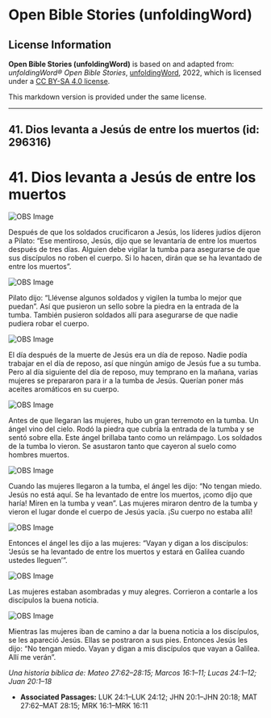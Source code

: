 # Open Bible Stories (unfoldingWord)

## License Information

**Open Bible Stories (unfoldingWord)** is based on and adapted from: _unfoldingWord® Open Bible Stories_, [unfoldingWord](https://unfoldingword.org/utw), 2022, which is licensed under a [CC BY-SA 4.0 license](https://creativecommons.org/licenses/by-sa/4.0/legalcode.en).

This markdown version is provided under the same license.



--------------------------------

## 41. Dios levanta a Jesús de entre los muertos (id: 296316)

41\. Dios levanta a Jesús de entre los muertos
==============================================

![OBS Image](https://cdn.door43.org/obs/jpg/360px/obs-en-41-01.jpg)

Después de que los soldados crucificaron a Jesús, los líderes judíos dijeron a Pilato: “Ese mentiroso, Jesús, dijo que se levantaría de entre los muertos después de tres días. Alguien debe vigilar la tumba para asegurarse de que sus discípulos no roben el cuerpo. Si lo hacen, dirán que se ha levantado de entre los muertos”.

![OBS Image](https://cdn.door43.org/obs/jpg/360px/obs-en-41-02.jpg)

Pilato dijo: “Llévense algunos soldados y vigilen la tumba lo mejor que puedan”. Así que pusieron un sello sobre la piedra en la entrada de la tumba. También pusieron soldados allí para asegurarse de que nadie pudiera robar el cuerpo.

![OBS Image](https://cdn.door43.org/obs/jpg/360px/obs-en-41-03.jpg)

El día después de la muerte de Jesús era un día de reposo. Nadie podía trabajar en el día de reposo, así que ningún amigo de Jesús fue a su tumba. Pero al día siguiente del día de reposo, muy temprano en la mañana, varias mujeres se prepararon para ir a la tumba de Jesús. Querían poner más aceites aromáticos en su cuerpo.

![OBS Image](https://cdn.door43.org/obs/jpg/360px/obs-en-41-04.jpg)

Antes de que llegaran las mujeres, hubo un gran terremoto en la tumba. Un ángel vino del cielo. Rodó la piedra que cubría la entrada de la tumba y se sentó sobre ella. Este ángel brillaba tanto como un relámpago. Los soldados de la tumba lo vieron. Se asustaron tanto que cayeron al suelo como hombres muertos.

![OBS Image](https://cdn.door43.org/obs/jpg/360px/obs-en-41-05.jpg)

Cuando las mujeres llegaron a la tumba, el ángel les dijo: “No tengan miedo. Jesús no está aquí. Se ha levantado de entre los muertos, ¡como dijo que haría! Miren en la tumba y vean”. Las mujeres miraron dentro de la tumba y vieron el lugar donde el cuerpo de Jesús yacía. ¡Su cuerpo no estaba allí!

![OBS Image](https://cdn.door43.org/obs/jpg/360px/obs-en-41-06.jpg)

Entonces el ángel les dijo a las mujeres: “Vayan y digan a los discípulos: ‘Jesús se ha levantado de entre los muertos y estará en Galilea cuando ustedes lleguen’”.

![OBS Image](https://cdn.door43.org/obs/jpg/360px/obs-en-41-07.jpg)

Las mujeres estaban asombradas y muy alegres. Corrieron a contarle a los discípulos la buena noticia.

![OBS Image](https://cdn.door43.org/obs/jpg/360px/obs-en-41-08.jpg)

Mientras las mujeres iban de camino a dar la buena noticia a los discípulos, se les apareció Jesús. Ellas se postraron a sus pies. Entonces Jesús les dijo: “No tengan miedo. Vayan y digan a mis discípulos que vayan a Galilea. Allí me verán”.

*Una historia bíblica de: Mateo 27:62–28:15; Marcos 16:1–11; Lucas 24:1–12; Juan 20:1–18*

* **Associated Passages:** LUK 24:1–LUK 24:12; JHN 20:1–JHN 20:18; MAT 27:62–MAT 28:15; MRK 16:1–MRK 16:11

